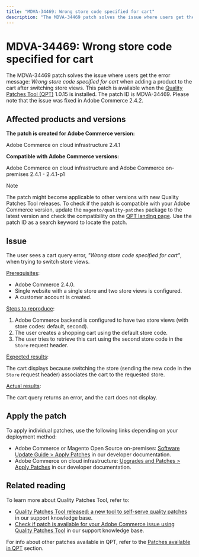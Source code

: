 ```yaml
---
title: "MDVA-34469: Wrong store code specified for cart"
description: "The MDVA-34469 patch solves the issue where users get the error message: *Wrong store code specified for cart* when adding a product to the cart after switching store views. This patch is available when the [Quality Patches Tool (QPT)](https://devdocs.magento.com/guides/v2.4/comp-mgr/patching.html#mqp) 1.0.15 is installed. The patch ID is MDVA-34469. Please note that the issue was fixed in Adobe Commerce 2.4.2."
---
```


# MDVA-34469: Wrong store code specified for cart

The MDVA-34469 patch solves the issue where users get the error message: *Wrong store code specified for cart* when adding a product to the cart after switching store views. This patch is available when the [Quality Patches Tool (QPT)](https://devdocs.magento.com/guides/v2.4/comp-mgr/patching.html#mqp) 1.0.15 is installed. The patch ID is MDVA-34469. Please note that the issue was fixed in Adobe Commerce 2.4.2.

## Affected products and versions

**The patch is created for Adobe Commerce version:**

Adobe Commerce on cloud infrastructure 2.4.1

**Compatible with Adobe Commerce versions:**

Adobe Commerce on cloud infrastructure and Adobe Commerce on-premises 2.4.1 - 2.4.1-p1

>[!NOTE]
>
>The patch might become applicable to other versions with new Quality Patches Tool releases. To check if the patch is compatible with your Adobe Commerce version, update the `magento/quality-patches` package to the latest version and check the compatibility on the [QPT landing page](https://devdocs.magento.com/quality-patches/tool.html#patch-grid). Use the patch ID as a search keyword to locate the patch.

## Issue

The user sees a cart query error, *"Wrong store code specified for cart"*, when trying to switch store views.

<u>Prerequisites</u>:

* Adobe Commerce 2.4.0.
* Single website with a single store and two store views is configured.
* A customer account is created.

<u>Steps to reproduce</u>:

1. Adobe Commerce backend is configured to have two store views (with store codes: default, second).
1. The user creates a shopping cart using the default store code.
1. The user tries to retrieve this cart using the second store code in the `Store` request header.

<u>Expected results</u>:

The cart displays because switching the store (sending the new code in the `Store` request header) associates the cart to the requested store.

<u>Actual results</u>:

The cart query returns an error, and the cart does not display.

## Apply the patch

To apply individual patches, use the following links depending on your deployment method:

* Adobe Commerce or Magento Open Source on-premises: [Software Update Guide > Apply Patches](https://devdocs.magento.com/guides/v2.4/comp-mgr/patching/mqp.html) in our developer documentation.
* Adobe Commerce on cloud infrastructure: [Upgrades and Patches > Apply Patches](https://devdocs.magento.com/cloud/project/project-patch.html) in our developer documentation.

## Related reading

To learn more about Quality Patches Tool, refer to:

* [Quality Patches Tool released: a new tool to self-serve quality patches](https://support.magento.com/hc/en-us/articles/360047139492) in our support knowledge base.
* [Check if patch is available for your Adobe Commerce issue using Quality Patches Tool](https://support.magento.com/hc/en-us/articles/360047125252) in our support knowledge base.

For info about other patches available in QPT, refer to the [Patches available in QPT](https://support.magento.com/hc/en-us/sections/360010506631-Patches-available-in-QPT-tool-) section. 
